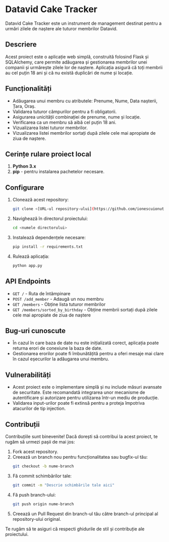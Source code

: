 # Datavid Cake Tracker

Datavid Cake Tracker este un instrument de management destinat pentru a urmări zilele de naștere ale tuturor membrilor Datavid.

## Descriere

Acest proiect este o aplicație web simplă, construită folosind Flask și SQLAlchemy, care permite adăugarea și gestionarea membrilor unei companii și urmărește zilele lor de naștere. Aplicația asigură că toți membrii au cel puțin 18 ani și că nu există duplicări de nume și locație.

## Funcționalități

- Adăugarea unui membru cu atributele: Prenume, Nume, Data nașterii, Țara, Oraș.
- Validarea tuturor câmpurilor pentru a fi obligatorii.
- Asigurarea unicității combinației de prenume, nume și locație.
- Verificarea ca un membru să aibă cel puțin 18 ani.
- Vizualizarea listei tuturor membrilor.
- Vizualizarea listei membrilor sortați după zilele cele mai apropiate de ziua de naștere.

## Cerințe rulare proiect local

1. **Python 3.x**
2. **pip** - pentru instalarea pachetelor necesare.

## Configurare

1. Clonează acest repository:
    ```bash
    git clone <[URL-ul repository-ului](https://github.com/ionescuionut1708/Datavid_Cake_Tracker)>
    ```
2. Navighează în directorul proiectului:
    ```bash
    cd <numele directorului>
    ```
3. Instalează dependențele necesare:
    ```bash
    pip install -r requirements.txt
    ```
4. Rulează aplicația:
    ```bash
    python app.py
    ```

## API Endpoints

- `GET /` - Ruta de întâmpinare
- `POST /add_member` - Adaugă un nou membru
- `GET /members` - Obține lista tuturor membrilor
- `GET /members/sorted_by_birthday` - Obține membrii sortați după zilele cele mai apropiate de ziua de naștere

## Bug-uri cunoscute

- În cazul în care baza de date nu este inițializată corect, aplicația poate returna erori de conexiune la baza de date.
- Gestionarea erorilor poate fi îmbunătățită pentru a oferi mesaje mai clare în cazul eșecurilor la adăugarea unui membru.

## Vulnerabilități

- Acest proiect este o implementare simplă și nu include măsuri avansate de securitate. Este recomandată integrarea unor mecanisme de autentificare și autorizare pentru utilizarea într-un mediu de producție.
- Validarea input-urilor poate fi extinsă pentru a proteja împotriva atacurilor de tip injection.

## Contribuții

Contribuțiile sunt binevenite! Dacă dorești să contribui la acest proiect, te rugăm să urmezi pașii de mai jos:

1. Fork acest repository.
2. Creează un branch nou pentru funcționalitatea sau bugfix-ul tău:
    ```bash
    git checkout -b nume-branch
    ```
3. Fă commit schimbărilor tale:
    ```bash
    git commit -m "Descrie schimbările tale aici"
    ```
4. Fă push branch-ului:
    ```bash
    git push origin nume-branch
    ```
5. Creează un Pull Request din branch-ul tău către branch-ul principal al repository-ului original.

Te rugăm să te asiguri că respecti ghidurile de stil și contribuție ale proiectului.

